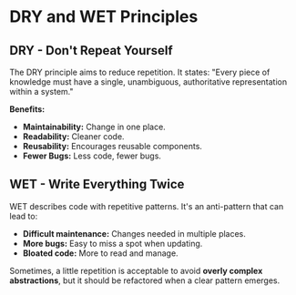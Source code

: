 # DRY and WET Principles

## DRY - Don't Repeat Yourself

The DRY principle aims to reduce repetition. It states: "Every piece of knowledge must have a single, unambiguous, authoritative representation within a system."

**Benefits:**
- **Maintainability:** Change in one place.
- **Readability:** Cleaner code.
- **Reusability:** Encourages reusable components.
- **Fewer Bugs:** Less code, fewer bugs.

## WET - Write Everything Twice

WET describes code with repetitive patterns. It's an anti-pattern that can lead to:

- **Difficult maintenance:** Changes needed in multiple places.
- **More bugs:** Easy to miss a spot when updating.
- **Bloated code:** More to read and manage.

Sometimes, a little repetition is acceptable to avoid **overly complex abstractions**, but it should be refactored when a clear pattern emerges.